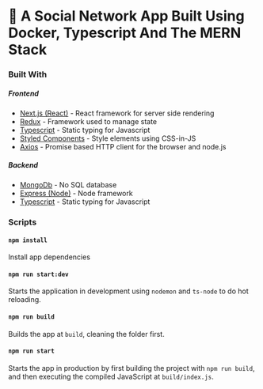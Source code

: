 # 💬 A Social Network App Built Using Docker, Typescript And The MERN Stack

### Built With

##### Frontend

* [Next.js (React)](https://nextjs.org/) - React framework for server side rendering
* [Redux](https://redux.js.org/introduction/getting-started) - Framework used to manage state
* [Typescript](https://www.typescriptlang.org/) - Static typing for Javascript
* [Styled Components](https://styled-components.com/) - Style elements using CSS-in-JS
* [Axios](https://github.com/axios/axios) - Promise based HTTP client for the browser and node.js

##### Backend

* [MongoDb](https://www.mongodb.com/) - No SQL database
* [Express (Node)](https://expressjs.com/) - Node framework
* [Typescript](https://www.typescriptlang.org/) - Static typing for Javascript

### Scripts

#### `npm install`

Install app dependencies

#### `npm run start:dev`

Starts the application in development using `nodemon` and `ts-node` to do hot reloading.

#### `npm run build`

Builds the app at `build`, cleaning the folder first.

#### `npm run start`

Starts the app in production by first building the project with `npm run build`, and then executing the compiled JavaScript at `build/index.js`.
